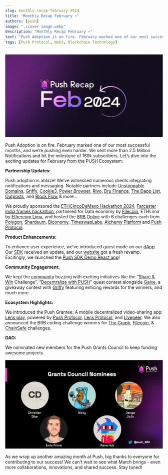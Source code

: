 ```yaml
---
slug: monthly-recap-february-2024
title: "Monthly Recap February ⚡"
authors: [push]
image: "./cover-image.webp"
description: "Monthly Recap February ⚡"
text: "Push Adoption is on fire. February marked one of our most successful months, and we’re pushing even harder. We sent more than 2.5 Million Notifications and hit the milestone of 169k subscribers."
tags: [Push Protocol, Web3, Blockchain Technology]
---
```


![Cover Image of Monthly Recap February ⚡](./cover-image.webp)

<!--truncate-->

Push Adoption is on fire. February marked one of our most successful months, and we’re pushing even harder. We sent more than 2.5 Million Notifications and hit the milestone of 169k subscribers. Let’s dive into the exciting updates for February from the PUSH Ecosystem:

**Partnership Updates:**

Push adoption is ablaze! We’ve witnessed numerous clients integrating notifications and messaging. Notable partners include [Unstoppable Domains](https://unstoppabledomains.com/), [Griffy](https://twitter.com/GriffyCommunity), [Cookie3](https://www.cookie3.com/), [Power Browser](https://powerdao.ai/), [Rivo](https://www.rivo.xyz/), [Bru Finance](https://bru.finance/), [The Dapp List](https://thedapplist.com/), [Outposts](https://outposts.io/), and [Block Flow](https://www.blockflow.network/) & more…

We proudly sponsored the [ETHCincoDeMayo Hackathon 2024](https://ethcincodemayo.com/), [Farcaster India frames hackathon](https://twitter.com/callusfbi), partnered for Data economy by [Filecoin](https://filecoin.io/), ETHLima by [Ethereum Lima](https://ethlima.org/), and hosted the [BRB Online](https://push.org/brb/) with 6 challenges each from [Polygon](https://www.notion.so/March-24-519415cc4d9f45678982f74429bee0b5?pvs=21), [Shardeum](https://shardeum.org/), [Biconomy](https://www.biconomy.io/), [TimeswapLabs](https://timeswap.io/), [Alchemy Platform](https://www.alchemy.com/) and [Push Protocol](https://push.org/).


**Product Enhancements:**

To enhance user experience, we’ve introduced guest mode on our [dApp](https://app.push.org/). Our [SDK](https://github.com/push-protocol/push-website/push-sdk/tree/main/packages/examples/sdk-backend-node) received an update, and our [website](https://push.org/) got a fresh revamp. Excitingly, we launched the [Push SDK Demo React app](https://react-playground.push.org/)!

**Community Engagement:**

We kept the [community](https://www.notion.so/March-24-519415cc4d9f45678982f74429bee0b5?pvs=21) buzzing with exciting initiatives like the “[Share & Win](https://twitter.com/pushprotocol/status/1759622094294331761) Challenge”, “[Decentralize with PUSH](https://twitter.com/pushprotocol/status/1760632158945698090)” quest contest alongside [Galxe](https://galxe.com/), a giveaway contest with [Griffy](https://twitter.com/pushprotocol/status/1755581480472883270) featuring enticing rewards for the winners, and much more…

**Ecosystem Highlights:**

We introduced the Push Grantee: A mobile decentralized video-sharing app: [Lens play](https://lensplay.xyz/), powered by [Push Protocol](https://twitter.com/pushprotocol), [Lens Protocol](https://www.lens.xyz/), and [Livepeer](https://livepeer.org/). We also announced the BRB coding challenge winners for [The Graph](https://thegraph.com/), [Filecoin](https://filecoin.io/), & [ChainSafe](https://chainsafe.io/) challenges.

**DAO:**

We nominated new members for the Push Grants Council to keep funding awesome projects.

![First Image of Monthly Recap February ⚡](./image-1.webp)

As we wrap up another amazing month at Push, big thanks to everyone for contributing to our success! We can't wait to see what March brings - even more collaborations, innovations, and shared success. Stay tuned!